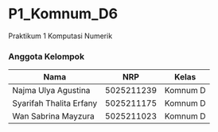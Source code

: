 # P1_Komnum_D6
Praktikum 1 Komputasi Numerik


### Anggota Kelompok
| Nama                | NRP        | Kelas     |
| ---                 | ---        | ----------|
| Najma Ulya Agustina | 5025211239 |  Komnum D |
| Syarifah Thalita Erfany | 5025211175 |Komnum D |
| Wan Sabrina Mayzura | 5025211023 |Komnum D |
